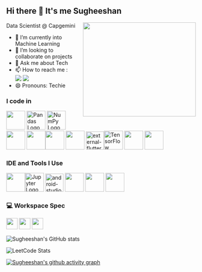 ## Hi there 👋 It's me Sugheeshan

Data Scientist @ Capgemini
<img align="right" width="300" height="250" src="https://miro.medium.com/v2/resize:fit:1360/1*zVnWJtyGOX_kUIDm6ccCfQ.gif">                                             
- 🌱 I’m currently into Machine Learning
- 👯 I’m looking to collaborate on projects
- 💬 Ask me about Tech
- 📫 How to reach me :
<br /> [<img src="https://img.shields.io/badge/Twitter-1DA1F2?style=for-the-badge&logo=twitter&logoColor=white" />](https://x.com/sugheeshan03) [<img src="https://img.shields.io/badge/LinkedIn-0077B5?style=for-the-badge&logo=linkedin&logoColor=white" />](https://www.linkedin.com/in/sugheeshan/)
- 😄 Pronouns: Techie

### I code in
<img height="50" width="50" src="https://img.icons8.com/color/48/000000/python--v1.png"/> <img height="50" src="https://pandas.pydata.org/static/img/pandas_mark.svg" alt="Pandas Logo"/>
  <img height="50" src="https://upload.wikimedia.org/wikipedia/commons/3/31/NumPy_logo_2020.svg" alt="NumPy Logo"/><img height="50" width="50" src="https://img.icons8.com/color/48/000000/html-5.png" /> <img height="50" width="50" src="https://img.icons8.com/color/48/000000/css3.png" /><img height="50" width="50" src="https://img.icons8.com/color/48/000000/bootstrap.png" />
<img height="50" width="50" src="https://img.icons8.com/color/48/000000/javascript.png"/> <img width="48" height="48" src="https://img.icons8.com/external-tal-revivo-color-tal-revivo/48/external-flutter-is-an-open-source-mobile-application-development-framework-created-by-google-logo-color-tal-revivo.png" alt="external-flutter-is-an-open-source-mobile-application-development-framework-created-by-google-logo-color-tal-revivo"/><img height="50" src="https://upload.wikimedia.org/wikipedia/commons/2/2d/Tensorflow_logo.svg" alt="TensorFlow Logo"/>
 <img height="50" width="50" src="https://img.icons8.com/color/48/000000/google-firebase-console.png"/> <img height="50" width="50" src="https://img.icons8.com/color/48/000000/mysql-logo.png"/>

### IDE and Tools I Use
<img height="50" width="50" src="https://img.icons8.com/color/48/000000/visual-studio-code-2019.png"/><img height="50" src="https://upload.wikimedia.org/wikipedia/commons/3/38/Jupyter_logo.svg" alt="Jupyter Logo"/>
<img width="48" height="48" src="https://img.icons8.com/color/48/android-studio--v2.png" alt="android-studio--v2"/> <img height="50" width="50" src="https://img.icons8.com/color/50/000000/git.png"/>  <img height="50" src="https://img.icons8.com/officel/480/null/java-eclipse.png"/> <img height="50" width="50" src="https://img.icons8.com/color/48/000000/figma--v1.png"/> 


### 💻 Workspace Spec
 <img height="30" src="https://img.shields.io/badge/dell%20laptop-007DB8?style=for-the-badge&logo=dell&logoColor=white"/>  <img height="30" src="https://img.shields.io/badge/NVIDIA-RTX3050-76B900?style=for-the-badge&logo=nvidia&logoColor=white"/>  <img height="30" src="https://img.shields.io/badge/Intel%20Core_i5_10th-0071C5?style=for-the-badge&logo=intel&logoColor=white"/> 

![Sugheeshan's GitHub stats](https://github-readme-stats.vercel.app/api/top-langs?username=sugheeshan&show_icons=true&locale=en&layout=compact)

![LeetCode Stats](https://leetcard.jacoblin.cool/sugheeshan?theme=dark&font=Marcellus%20SC&ext=heatmap)

[![Sugheeshan's github activity graph](https://github-readme-activity-graph.vercel.app/graph?username=sugheeshan&bg_color=000000&color=ffffff&line=00ff00&point=ffffff&area=true&hide_border=true)](https://github.com/ashutosh00710/github-readme-activity-graph)
